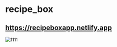 # recipe_box

## https://recipeboxapp.netlify.app


![1111](https://user-images.githubusercontent.com/59448862/97884368-09d08780-1d37-11eb-9a04-30e0476bc0de.PNG)
